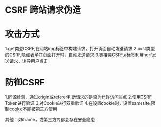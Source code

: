 # CSRF 跨站请求伪造


# 攻击方式
1.get类型CSRF,在网站img标签中构建请求，打开页面自动发送请求
2.post类型的CSRF,隐藏表单在页面打开时，自动发送请求
3.链接类CSRF,a标签利用herf发送请求，诱导用户点击


# 防御CSRF
1.同源检测，通过origin或referer判断请求的是否为允许访问站点
2.使用CSRF Token进行验证
3.对Cookie进行双重验证
4.在设置cookie时，设置samesite,限制cookie不能被第三方使用



其他：如iframe，或第三方库都会存在安全隐患